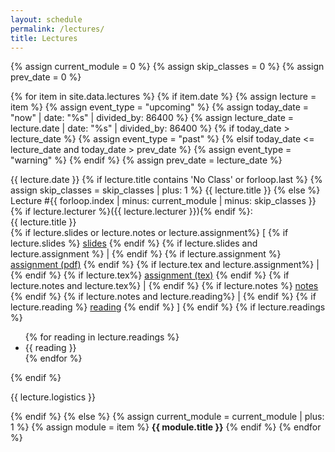 ```yaml
---
layout: schedule
permalink: /lectures/
title: Lectures
---
```


{% assign current_module = 0 %}
{% assign skip_classes = 0 %}
{% assign prev_date = 0 %}

{% for item in site.data.lectures %}
{% if item.date %}
{% assign lecture = item %}
{% assign event_type = "upcoming" %}
{% assign today_date = "now" | date: "%s" | divided_by: 86400 %}
{% assign lecture_date = lecture.date | date: "%s" | divided_by: 86400 %}
{% if today_date > lecture_date %}
    {% assign event_type = "past" %}
{% elsif today_date <= lecture_date and today_date > prev_date %}
    {% assign event_type = "warning" %}
{% endif %}
{% assign prev_date = lecture_date %}

<tr class="{{ event_type }}">
    <th scope="row">{{ lecture.date }}</th>
    {% if lecture.title contains 'No Class' or forloop.last %}
    {% assign skip_classes = skip_classes | plus: 1 %}
    <td colspan="4" align="center">{{ lecture.title }}</td>
    {% else %}
    <td>
        Lecture #{{ forloop.index | minus: current_module | minus: skip_classes }}
        {% if lecture.lecturer %}({{ lecture.lecturer }}){% endif %}:
        <br />
        {{ lecture.title }}
        <br />
        {% if lecture.slides or lecture.notes or lecture.assignment%}
        [
            {% if lecture.slides %}
            <a href="{{ lecture.slides }}" target="_blank">slides</a>
            {% endif %}
            {% if lecture.slides and lecture.assignment %}
              |  
            {% endif %}
            {% if lecture.assignment %}
            <a href="{{ lecture.assignment }}" target="_blank">assignment (pdf)</a>
            {% endif %}
            {% if lecture.tex and lecture.assignment%}
              |  
            {% endif %}
            {% if lecture.tex%}
            <a href="{{ lecture.tex}}" target="_blank">assignment (tex)</a>
            {% endif %}
            {% if lecture.notes and lecture.tex%}
              |  
            {% endif %}
            {% if lecture.notes %}
            <a href="{{ lecture.notes }}" target="_blank">notes</a>
            {% endif %}
            {% if lecture.notes and lecture.reading%}
              |  
            {% endif %}
            {% if lecture.reading %}
            <a href="{{ lecture.reading }}" target="_blank">reading</a>
            {% endif %}
        ]
        {% endif %}
    </td>
    <td>
        {% if lecture.readings %}
        <ul>
        {% for reading in lecture.readings %}
            <li>{{ reading }}</li>
        {% endfor %}
        </ul>
        {% endif %}
    </td>
    <td>
        <p>{{ lecture.logistics }}</p>
    </td>
    {% endif %}
</tr>
{% else %}
{% assign current_module = current_module | plus: 1 %}
{% assign module = item %}
<tr class="info">
    <td colspan="5" align="center"><strong>{{ module.title }}</strong></td>
</tr>
{% endif %}
{% endfor %}
